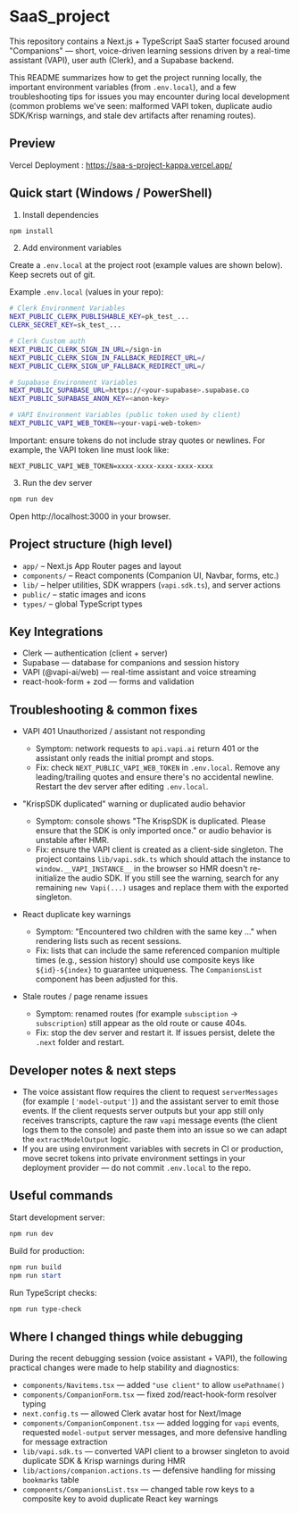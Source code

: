 # SaaS_project

This repository contains a Next.js + TypeScript SaaS starter focused around "Companions" — short, voice-driven learning sessions driven by a real-time assistant (VAPI), user auth (Clerk), and a Supabase backend.

This README summarizes how to get the project running locally, the important environment variables (from `.env.local`), and a few troubleshooting tips for issues you may encounter during local development (common problems we've seen: malformed VAPI token, duplicate audio SDK/Krisp warnings, and stale dev artifacts after renaming routes).

## Preview 
Vercel Deployment : https://saa-s-project-kappa.vercel.app/

## Quick start (Windows / PowerShell)

1. Install dependencies

```powershell
npm install
```

2. Add environment variables

Create a `.env.local` at the project root (example values are shown below). Keep secrets out of git.

Example `.env.local` (values in your repo):

```bash
# Clerk Environment Variables
NEXT_PUBLIC_CLERK_PUBLISHABLE_KEY=pk_test_...
CLERK_SECRET_KEY=sk_test_...

# Clerk Custom auth
NEXT_PUBLIC_CLERK_SIGN_IN_URL=/sign-in
NEXT_PUBLIC_CLERK_SIGN_IN_FALLBACK_REDIRECT_URL=/
NEXT_PUBLIC_CLERK_SIGN_UP_FALLBACK_REDIRECT_URL=/

# Supabase Environment Variables
NEXT_PUBLIC_SUPABASE_URL=https://<your-supabase>.supabase.co
NEXT_PUBLIC_SUPABASE_ANON_KEY=<anon-key>

# VAPI Environment Variables (public token used by client)
NEXT_PUBLIC_VAPI_WEB_TOKEN=<your-vapi-web-token>
```

Important: ensure tokens do not include stray quotes or newlines. For example, the VAPI token line must look like:

```
NEXT_PUBLIC_VAPI_WEB_TOKEN=xxxx-xxxx-xxxx-xxxx-xxxx
```

3. Run the dev server

```powershell
npm run dev
```

Open http://localhost:3000 in your browser.

## Project structure (high level)

- `app/` – Next.js App Router pages and layout
- `components/` – React components (Companion UI, Navbar, forms, etc.)
- `lib/` – helper utilities, SDK wrappers (`vapi.sdk.ts`), and server actions
- `public/` – static images and icons
- `types/` – global TypeScript types

## Key Integrations

- Clerk — authentication (client + server)
- Supabase — database for companions and session history
- VAPI (@vapi-ai/web) — real-time assistant and voice streaming
- react-hook-form + zod — forms and validation

## Troubleshooting & common fixes

- VAPI 401 Unauthorized / assistant not responding
	- Symptom: network requests to `api.vapi.ai` return 401 or the assistant only reads the initial prompt and stops.
	- Fix: check `NEXT_PUBLIC_VAPI_WEB_TOKEN` in `.env.local`. Remove any leading/trailing quotes and ensure there's no accidental newline. Restart the dev server after editing `.env.local`.

- "KrispSDK duplicated" warning or duplicated audio behavior
	- Symptom: console shows "The KrispSDK is duplicated. Please ensure that the SDK is only imported once." or audio behavior is unstable after HMR.
	- Fix: ensure the VAPI client is created as a client-side singleton. The project contains `lib/vapi.sdk.ts` which should attach the instance to `window.__VAPI_INSTANCE__` in the browser so HMR doesn't re-initialize the audio SDK. If you still see the warning, search for any remaining `new Vapi(...)` usages and replace them with the exported singleton.

- React duplicate key warnings
	- Symptom: "Encountered two children with the same key ..." when rendering lists such as recent sessions.
	- Fix: lists that can include the same referenced companion multiple times (e.g., session history) should use composite keys like `${id}-${index}` to guarantee uniqueness. The `CompanionsList` component has been adjusted for this.

- Stale routes / page rename issues
	- Symptom: renamed routes (for example `subsciption` → `subscription`) still appear as the old route or cause 404s.
	- Fix: stop the dev server and restart it. If issues persist, delete the `.next` folder and restart.

## Developer notes & next steps

- The voice assistant flow requires the client to request `serverMessages` (for example `['model-output']`) and the assistant server to emit those events. If the client requests server outputs but your app still only receives transcripts, capture the raw `vapi` message events (the client logs them to the console) and paste them into an issue so we can adapt the `extractModelOutput` logic.
- If you are using environment variables with secrets in CI or production, move secret tokens into private environment settings in your deployment provider — do not commit `.env.local` to the repo.

## Useful commands

Start development server:

```powershell
npm run dev
```

Build for production:

```powershell
npm run build
npm run start
```

Run TypeScript checks:

```powershell
npm run type-check
```

## Where I changed things while debugging

During the recent debugging session (voice assistant + VAPI), the following practical changes were made to help stability and diagnostics:

- `components/Navitems.tsx` — added `"use client"` to allow `usePathname()`
- `components/CompanionForm.tsx` — fixed zod/react-hook-form resolver typing
- `next.config.ts` — allowed Clerk avatar host for Next/Image
- `components/CompanionComponent.tsx` — added logging for `vapi` events, requested `model-output` server messages, and more defensive handling for message extraction
- `lib/vapi.sdk.ts` — converted VAPI client to a browser singleton to avoid duplicate SDK & Krisp warnings during HMR
- `lib/actions/companion.actions.ts` — defensive handling for missing `bookmarks` table
- `components/CompanionsList.tsx` — changed table row keys to a composite key to avoid duplicate React key warnings



